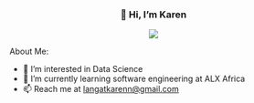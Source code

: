  <div id="header" align="center">
  <h3>👋 Hi, I’m Karen</h3>
  <img src="https://media4.giphy.com/media/3kPDmoWdBpQPNhCnUG/200.webp?cid=ecf05e47e5t1ihozw5tz7ykwyjs0l19n9uf6u4najezyxb5e&rid=200.webp&ct=s" />
</div>
<div>
<p>About Me:</p>
 <ul>
   <li>👀 I’m interested in Data Science</li>
   <li>🌱 I’m currently learning software engineering at ALX Africa</li>
   <li>📫 Reach me at <a href="mailto: langatkarenn@gmail.com">langatkarenn@gmail.com</a></li>
 </ul>
</div>
<!---
Chepngeno-langat/Chepngeno-langat is a ✨ special ✨ repository because its `README.md` (this file) appears on your GitHub profile.
You can click the Preview link to take a look at your changes.
--->
